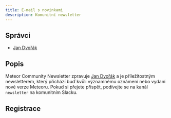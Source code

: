 ```yaml
---
title: E-mail s novinkami
description: Komunitní newsletter
---
```


## Správci
* [Jan Dvořák](https://github.com/sponsors/StorytellerCZ)

## Popis
Meteor Community Newsletter zpravuje [Jan Dvořák](https://github.com/sponsors/StorytellerCZ) a je příležitostným newsletterem, který přichází buď kvůli významnému oznámení nebo vydaní nové verze Meteoru. Pokud si přejete přispět, podívejte se na kanál `newsletter` na komunitním Slacku.

## Registrace
<!-- Begin Constant Contact Active Forms -->
<script> var _ctct_m = "63e1ff839a591c2755665126fcf01bc0"; </script>
<script id="signupScript" src="//static.ctctcdn.com/js/signup-form-widget/current/signup-form-widget.min.js" async defer></script>
<!-- End Constant Contact Active Forms -->
<!-- Begin Constant Contact Inline Form Code -->
<div class="ctct-inline-form" data-form-id="6a5e41b7-0308-475a-9ee9-1efbddbe22fe"></div>
<!-- End Constant Contact Inline Form Code -->
